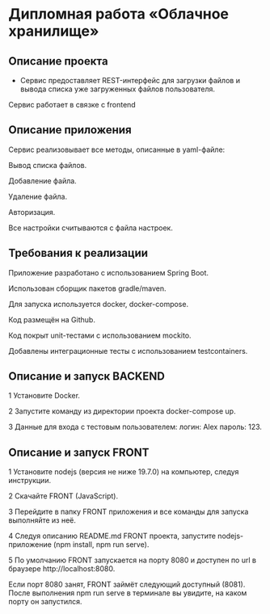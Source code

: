 # Дипломная работа «Облачное хранилище»


## Описание проекта

- Сервис предоставляет REST-интерфейс для загрузки файлов и вывода списка уже загруженных файлов пользователя.

Сервис работает в связке с frontend

## **Описание приложения**

Сервис реализовывает все методы, описанные в yaml-файле:

Вывод списка файлов.

Добавление файла.

Удаление файла.

Авторизация.

Все настройки считываются с файла настроек.

## **Требования к реализации**

Приложение разработано с использованием Spring Boot.

Использован сборщик пакетов gradle/maven.

Для запуска используется docker, docker-compose.

Код размещён на Github.

Код покрыт unit-тестами с использованием mockito.

Добавлены интеграционные тесты с использованием testcontainers.

## **Описание и запуск BACKEND**

1 Установите Docker.

2 Запустите команду из директории проекта docker-compose up.

3 Данные для входа с тестовым пользователем: логин: Alex пароль: 123.


## **Описание и запуск FRONT**

1 Установите nodejs (версия не ниже 19.7.0) на компьютер, следуя инструкции.

2 Скачайте FRONT (JavaScript).

3 Перейдите в папку FRONT приложения и все команды для запуска выполняйте из неё.

4 Следуя описанию README.md FRONT проекта, запустите nodejs-приложение (npm install, npm run serve).

5 По умолчанию FRONT запускается на порту 8080 и доступен по url в браузере http://localhost:8080.

Если порт 8080 занят, FRONT займёт следующий доступный (8081). После выполнения npm run serve в терминале вы увидите, на каком порту он запустился.